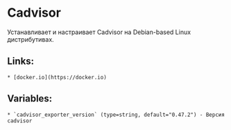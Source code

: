 # Cadvisor

Устанавливает и настраивает Cadvisor на Debian-based Linux дистрибутивах.

## Links:
    * [docker.io](https://docker.io)


## Variables:
    * `cadvisor_exporter_version` (type=string, default="0.47.2") - Версия cadvisor